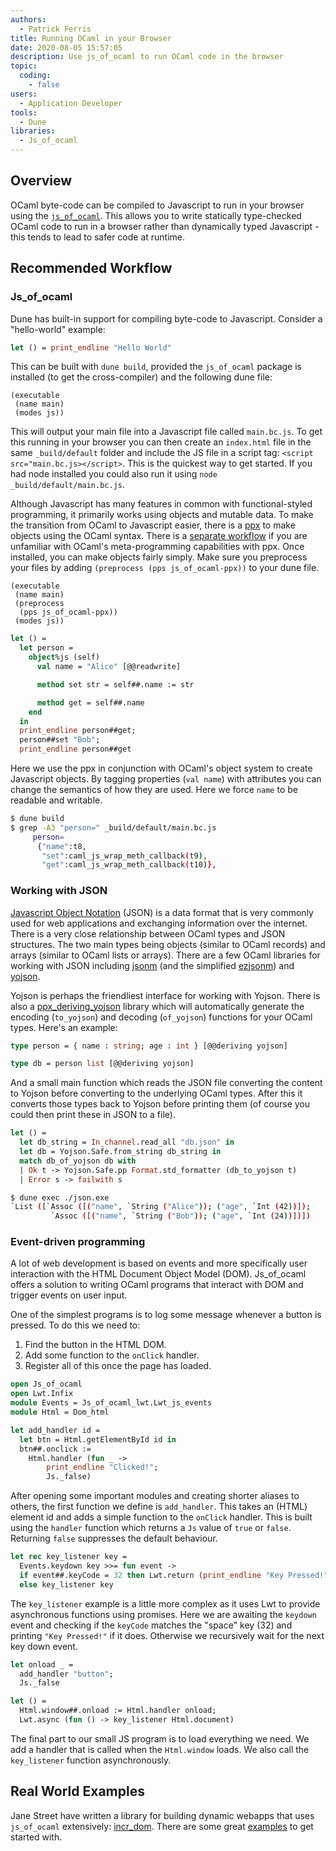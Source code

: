 ```yaml
---
authors:
  - Patrick Ferris
title: Running OCaml in your Browser
date: 2020-08-05 15:57:05
description: Use js_of_ocaml to run OCaml code in the browser
topic: 
  coding: 
    - false
users:
  - Application Developer
tools:
  - Dune
libraries: 
  - Js_of_ocaml
---
```


## Overview

OCaml byte-code can be compiled to Javascript to run in your browser using the [`js_of_ocaml`](https://github.com/ocsigen/js_of_ocaml). This allows you to write statically type-checked OCaml code to run in a browser rather than dynamically typed Javascript - this tends to lead to safer code at runtime.  

## Recommended Workflow

### Js_of_ocaml

Dune has built-in support for compiling byte-code to Javascript. Consider a "hello-world" example: 

<!-- $MDX file=examples/hello-world-js/main.ml -->
```ocaml
let () = print_endline "Hello World"
```

This can be built with `dune build`, provided the `js_of_ocaml` package is installed (to get the cross-compiler) and the following dune file: 

<!-- $MDX file=examples/hello-world-js/dune -->
```dune
(executable
 (name main)
 (modes js))
```

This will output your main file into a Javascript file called `main.bc.js`. To get this running in your browser you can then create an `index.html` file in the same `_build/default` folder and include the JS file in a script tag: `<script src="main.bc.js></script>`. This is the quickest way to get started. If you had node installed you could also run it using `node _build/default/main.bc.js`. 

Although Javascript has many features in common with functional-styled programming, it primarily works using objects and mutable data. To make the transition from OCaml to Javascript easier, there is a [ppx](https://ocsigen.org/js_of_ocaml/3.1.0/manual/ppx) to make objects using the OCaml syntax. There is a [separate workflow](/workflows/meta-programming-with-ppx) if you are unfamiliar with OCaml's meta-programming capabilities with ppx. Once installed, you can make objects fairly simply. Make sure you preprocess your files by adding `(preprocess (pps js_of_ocaml-ppx))` to your dune file. 

<!-- $MDX file=examples/ppx/dune -->
```
(executable
 (name main)
 (preprocess
  (pps js_of_ocaml-ppx))
 (modes js))
```

<!-- $MDX file=examples/ppx/main.ml -->
```ocaml
let () =
  let person =
    object%js (self)
      val name = "Alice" [@@readwrite]

      method set str = self##.name := str

      method get = self##.name
    end
  in
  print_endline person##get;
  person##set "Bob";
  print_endline person##get
```

Here we use the ppx in conjunction with OCaml's object system to create Javascript objects. By tagging properties (`val name`) with attributes you can change the semantics of how they are used. Here we force `name` to be readable and writable. 

```sh dir=examples/ppx
$ dune build
$ grep -A3 "person=" _build/default/main.bc.js
     person=
      {"name":t8,
       "set":caml_js_wrap_meth_callback(t9),
       "get":caml_js_wrap_meth_callback(t10)},
```

### Working with JSON 

[Javascript Object Notation](https://www.json.org/json-en.html) (JSON) is a data format that is very commonly used for web applications and exchanging information over the internet. There is a very close relationship between OCaml types and JSON structures. The two main types being objects (similar to OCaml records) and arrays (similar to OCaml lists or arrays). There are a few OCaml libraries for working with JSON including [jsonm](https://github.com/dbuenzli/jsonm) (and the simplified [ezjsonm](https://github.com/mirage/ezjsonm)) and [yojson](https://github.com/ocaml-community/yojson). 

Yojson is perhaps the friendliest interface for working with Yojson. There is also a [ppx_deriving_yojson](https://github.com/ocaml-ppx/ppx_deriving_yojson) library which will automatically generate the encoding (`to_yojson`) and decoding (`of_yojson`) functions for your OCaml types. Here's an example: 

<!-- $MDX file=examples/yojson/json.ml,part=0 -->
```ocaml
type person = { name : string; age : int } [@@deriving yojson]

type db = person list [@@deriving yojson]
```

And a small main function which reads the JSON file converting the content to Yojson before converting to the underlying OCaml types. After this it converts those types back to Yojson before printing them (of course you could then print these in JSON to a file).

<!-- $MDX file=examples/yojson/json.ml,part=1 -->
```ocaml
let () =
  let db_string = In_channel.read_all "db.json" in
  let db = Yojson.Safe.from_string db_string in
  match db_of_yojson db with
  | Ok t -> Yojson.Safe.pp Format.std_formatter (db_to_yojson t)
  | Error s -> failwith s
```

```sh dir=examples/yojson
$ dune exec ./json.exe 
`List ([`Assoc ([("name", `String ("Alice")); ("age", `Int (42))]);
         `Assoc ([("name", `String ("Bob")); ("age", `Int (24))])])
```

### Event-driven programming 

A lot of web development is based on events and more specifically user interaction with the HTML Document Object Model (DOM). Js_of_ocaml offers a solution to writing OCaml programs that interact with DOM and trigger events on user input. 

One of the simplest programs is to log some message whenever a button is pressed. To do this we need to: 

1. Find the button in the HTML DOM.
2. Add some function to the `onClick` handler.
3. Register all of this once the page has loaded. 

<!-- $MDX file=examples/event/event.ml,part=0 -->
```ocaml
open Js_of_ocaml
open Lwt.Infix
module Events = Js_of_ocaml_lwt.Lwt_js_events
module Html = Dom_html

let add_handler id =
  let btn = Html.getElementById id in
  btn##.onclick :=
    Html.handler (fun _ ->
        print_endline "Clicked!";
        Js._false)
```

After opening some important modules and creating shorter aliases to others, the first function we define is `add_handler`. This takes an (HTML) element id and adds a simple function to the `onClick` handler. This is built using the `handler` function which returns a `Js` value of `true` or `false`. Returning `false` suppresses the default behaviour. 

<!-- $MDX file=examples/event/event.ml,part=1 -->
```ocaml
let rec key_listener key =
  Events.keydown key >>= fun event ->
  if event##.keyCode = 32 then Lwt.return (print_endline "Key Pressed!")
  else key_listener key
```

The `key_listener` example is a little more complex as it uses Lwt to provide asynchronous functions using promises. Here we are awaiting the `keydown` event and checking if the `keyCode` matches the "space" key (32) and printing `"Key Pressed!"` if it does. Otherwise we recursively wait for the next key down event.

<!-- $MDX file=examples/event/event.ml,part=2 -->
```ocaml
let onload _ =
  add_handler "button";
  Js._false

let () =
  Html.window##.onload := Html.handler onload;
  Lwt.async (fun () -> key_listener Html.document)
```

The final part to our small JS program is to load everything we need. We add a handler that is called when the `Html.window` loads. We also call the `key_listener` function asynchronously. 

## Real World Examples

Jane Street have written a library for building dynamic webapps that uses `js_of_ocaml` extensively: [incr_dom](https://github.com/janestreet/incr_dom). There are some great [examples](https://github.com/janestreet/incr_dom/tree/master/example) to get started with.
